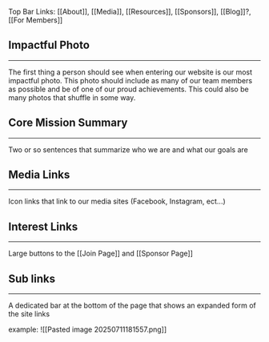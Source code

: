 Top Bar Links: [[About]], [[Media]], [[Resources]], [[Sponsors]], [[Blog]]?, [[For Members]]

## Impactful Photo
___
The first thing a person should see when entering our website is our most impactful photo. This photo should include as many of our team members as possible and be of one of our proud achievements. This could also be many photos that shuffle in some way.

## Core Mission Summary
___
Two or so sentences that summarize who we are and what our goals are

## Media Links
___
Icon links that link to our media sites (Facebook, Instagram, ect...)

## Interest Links
___
Large buttons to the [[Join Page]] and [[Sponsor Page]]

## Sub links
___
A dedicated bar at the bottom of the page that shows an expanded form of the site links

example:
![[Pasted image 20250711181557.png]]